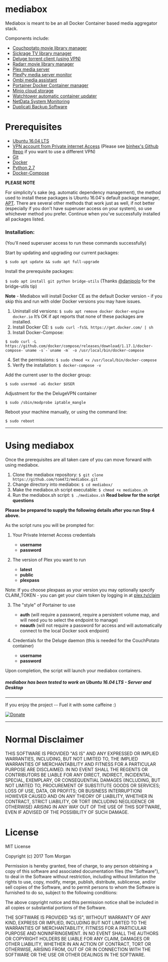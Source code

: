 # mediabox
Mediabox is meant to be an all Docker Container based media aggregator stack.

Components include:
  * [Couchpotato movie library manager](https://couchpota.to/)
  * [Sickrage TV library manager](https://sickrage.github.io/)
  * [Deluge torrent client (using VPN)](http://deluge-torrent.org/)
  * [Radarr movie library manager](https://radarr.video/)
  * [Plex media server](https://www.plex.tv/)
  * [PlexPy media server monitor](https://jonnywong16.github.io/plexpy/)
  * [Ombi media assistant](http://www.ombi.io/)
  * [Portainer Docker Container manager](https://portainer.io/)
  * [Minio cloud storage](https://www.minio.io/)
  * [Watchtower automatic container updater](https://github.com/v2tec/watchtower)
  * [NetData System Monitoring](https://github.com/firehol/netdata)
  * [Duplicati Backup Software](https://www.duplicati.com/)
  
# Prerequisites

  * [Ubuntu 16.04 LTS](https://www.ubuntu.com/)
  * [VPN account from Private internet Access](https://www.privateinternetaccess.com/pages/buy-vpn/Stevie) (Please see [binhex's Github Repo](https://github.com/binhex/arch-delugevpn) if you want to use a different VPN)
  * [Git](https://git-scm.com/)
  * [Docker](https://www.docker.com/)
  * [Python 2.7](https://www.python.org/)
  * [Docker-Compose](https://docs.docker.com/compose/)
  
**PLEASE NOTE**

For simplicity's sake (eg. automatic dependency management), the method used to install these packages is Ubuntu 16.04's default package manager, [APT](https://wiki.debian.org/Apt).  There are several other methods that work just as well, if not better (especially if you don't have superuser access on your system), so use whichever method you prefer.  Continue when you've successfully installed all packages listed.

### Installation:

(You'll need superuser access to run these commands successfully)

Start by updating and upgrading our current packages:

`$ sudo apt update && sudo apt full-upgrade`

Install the prerequisite packages:

`$ sudo apt install git python bridge-utils` (Thanks [@danipolo](https://github.com/danipolo) for the bridge-utils tip)

**Note** - Mediabox will install Docker CE as the default Docker version - if you skip this and run with older Docker versions you may have issues.

1. Uninstall old versions: `$ sudo apt remove docker docker-engine docker.io`
It’s OK if apt reports that none of these packages are installed.
2. Install Docker CE: `$ sudo curl -fsSL https://get.docker.com/ | sh`
3. Install Docker-Compose: 
<pre><code>$ sudo curl -L https://github.com/docker/compose/releases/download/1.17.1/docker-compose-`uname -s`-`uname -m` -o /usr/local/bin/docker-compose</code></pre>
4. Set the permissions: `$ sudo chmod +x /usr/local/bin/docker-compose`
5. Verify the installation: `$ docker-compose -v`

Add the current user to the docker group:

`$ sudo usermod -aG docker $USER`

Adjustment for the the DelugeVPN container

`$ sudo /sbin/modprobe iptable_mangle`

Reboot your machine manually, or using the command line:

`$ sudo reboot`

---

# Using mediabox

Once the prerequisites are all taken care of you can move forward with using mediabox.

1. Clone the mediabox repository: `$ git clone https://github.com/tom472/mediabox.git`
2. Change directory into mediabox: `$ cd mediabox/`
3. Make the mediabox.sh script executable: `$ chmod +x mediabox.sh`
4. Run the mediabox.sh script: `$ ./mediabox.sh`  **Read below for the script questions**

**Please be prepared to supply the following details after you run Step 4 above.**

As the script runs you will be prompted for:

1. Your Private Internet Access credentials
    * **username**
    * **password**

2. The version of Plex you want to run
    * **latest**
    * **public**
    * **plexpass**
    
Note: If you choose plexpass as your version you may optionally specify CLAIM_TOKEN - you can get your claim token by logging in at [plex.tv/claim](https://www.plex.tv/claim)

3. The "style" of Portainer to use
    *  **auth** (will require a password, require a persistent volume map, and will need you to select the endpoint to manage)
    *  **noauth** (will not require a password for access and will automatically connect to the local Docker sock endpoint)
    
4. Credentials for the Deluge daemon (this is needed for the CouchPotato container)
    * **username**
    * **password**

Upon completion, the script will launch your mediabox containers.

##### **mediabox** has been tested to work on Ubuntu 16.04 LTS - Server and Desktop

---

If you enjoy the project -- Fuel it with some caffeine :) 

[![Donate](https://img.shields.io/badge/Donate-SquareCash-brightgreen.svg)](https://cash.me/$TomMorgan)

---

# Normal Disclaimer

THIS SOFTWARE IS PROVIDED "AS IS" AND ANY EXPRESSED OR IMPLIED WARRANTIES, INCLUDING, BUT NOT LIMITED TO, THE IMPLIED WARRANTIES OF MERCHANTABILITY AND FITNESS FOR A PARTICULAR PURPOSE ARE DISCLAIMED. IN NO EVENT SHALL THE REGENTS OR CONTRIBUTORS BE LIABLE FOR ANY DIRECT, INDIRECT, INCIDENTAL, SPECIAL, EXEMPLARY, OR CONSEQUENTIAL DAMAGES (INCLUDING, BUT NOT LIMITED TO, PROCUREMENT OF SUBSTITUTE GOODS OR SERVICES; LOSS OF USE, DATA, OR PROFITS; OR BUSINESS INTERRUPTION)
HOWEVER CAUSED AND ON ANY THEORY OF LIABILITY, WHETHER IN CONTRACT, STRICT LIABILITY, OR TORT (INCLUDING NEGLIGENCE OR OTHERWISE) ARISING IN ANY WAY OUT OF THE USE OF THIS SOFTWARE, EVEN IF ADVISED OF THE POSSIBILITY OF SUCH DAMAGE.

# License

MIT License

Copyright (c) 2017 Tom Morgan

Permission is hereby granted, free of charge, to any person obtaining a copy
of this software and associated documentation files (the "Software"), to deal
in the Software without restriction, including without limitation the rights
to use, copy, modify, merge, publish, distribute, sublicense, and/or sell
copies of the Software, and to permit persons to whom the Software is
furnished to do so, subject to the following conditions:

The above copyright notice and this permission notice shall be included in all
copies or substantial portions of the Software.

THE SOFTWARE IS PROVIDED "AS IS", WITHOUT WARRANTY OF ANY KIND, EXPRESS OR
IMPLIED, INCLUDING BUT NOT LIMITED TO THE WARRANTIES OF MERCHANTABILITY,
FITNESS FOR A PARTICULAR PURPOSE AND NONINFRINGEMENT. IN NO EVENT SHALL THE
AUTHORS OR COPYRIGHT HOLDERS BE LIABLE FOR ANY CLAIM, DAMAGES OR OTHER
LIABILITY, WHETHER IN AN ACTION OF CONTRACT, TORT OR OTHERWISE, ARISING FROM,
OUT OF OR IN CONNECTION WITH THE SOFTWARE OR THE USE OR OTHER DEALINGS IN THE
SOFTWARE.
